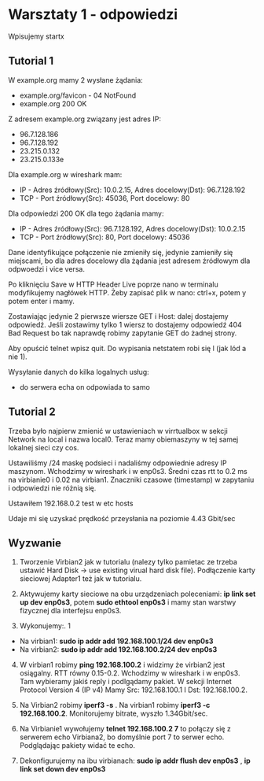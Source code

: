 # Warsztaty 1 - odpowiedzi

Wpisujemy startx
## Tutorial 1
W example.org mamy 2 wysłane żądania:
- example.org/favicon - 04 NotFound
- example.org 200 OK

Z adresem example.org związany jest adres IP: 
- 96.7.128.186
- 96.7.128.192
- 23.215.0.132
- 23.215.0.133e

Dla example.org w wireshark mam:
- IP - Adres źródłowy(Src): 10.0.2.15, Adres docelowy(Dst): 96.7.128.192
- TCP - Port źródłowy(Src): 45036, Port docelowy: 80


Dla odpowiedzi 200 OK dla tego żądania mamy:
- IP - Adres źródłowy(Src): 96.7.128.192, Adres docelowy(Dst): 10.0.2.15
- TCP - Port źródłowy(Src): 80, Port docelowy: 45036

Dane identyfikujące połączenie nie zmieniły się, jedynie zamieniły się miejscami, bo dla adres docelowy dla żądania jest adresem źródłowym dla odpwoedzi i vice versa.


Po kliknięciu Save w HTTP Header Live poprze nano w terminalu modyfikujemy nagłówek HTTP. Żeby zapisać plik w nano: ctrl+x, potem y potem enter i mamy.

Zostawiając jedynie 2 pierwsze wiersze GET i Host: dalej dostajemy odpowiedź.
Jeśli zostawimy tylko 1 wiersz to dostajemy odpowiedź 404 Bad Request bo tak naprawdę robimy zapytanie GET do żadnej strony.

Aby opuścić telnet wpisz quit. Do wypisania netstatem robi się l (jak lód a nie 1).

Wysyłanie danych do kilka logalnych usług:
- do serwera echa on odpowiada to samo

## Tutorial 2
Trzeba było najpierw zmienić w ustawieniach w virrtualbox w sekcji Network na local i nazwa local0. Teraz mamy obiemaszyny w tej samej lokalnej sieci czy cos.

Ustawiliśmy /24 maskę podsieci i nadaliśmy odpowiednie adresy IP maszynom.
Wchodzimy w wireshark i w enp0s3. 
Średni czas rtt to 0.2 ms na virbianie0 i 0.02 na virbian1. Znaczniki czasowe (timestamp) w zapytaniu i odpowiedzi nie różnią się.

Ustawiłem 192.168.0.2 test w etc hosts  

Udaje mi się uzyskać prędkość przeysłania na poziomie 4.43 Gbit/sec


## Wyzwanie
1. Tworzenie Virbian2 jak w tutorialu (nalezy tylko pamietac ze trzeba ustawić Hard Disk -> use existing virual hard disk file). Podłączenie karty sieciowej Adapter1 też jak w tutorialu.

2. Aktywujemy karty sieciowe na obu urządzeniach poleceniami:  **ip link set up dev enp0s3**, potem **sudo ethtool enp0s3** i mamy stan warstwy fizycznej dla interfejsu enp0s3.

3. Wykonujemy:. 1
- Na virbian1: **sudo ip addr add 192.168.100.1/24 dev enp0s3**
- Na virbian2: **sudo ip addr add 192.168.100.2/24 dev enp0s3**

4. W virbian1 robimy **ping 192.168.100.2** i widzimy że virbian2 jest osiągalny. RTT równy 0.15-0.2. Wchodzimy w wireshark i w enp0s3. Tam wybieramy jakiś reply i podlgądamy pakiet. W sekcji Internet Protocol Version 4 (IP v4) Mamy Src: 192.168.100.1 I Dst: 192.168.100.2. 

5. Na Virbian2 robimy **iperf3 -s** . Na virbian1 robimy **iperf3 -c 192.168.100.2**. Monitorujemy bitrate, wyszło 1.34Gbit/sec.

6. Na Virbianie1 wywołujemy **telnet 192.168.100.2 7** to połączy się z serwerem echo Virbiana2, bo domyślnie port 7 to serwer echo. Podglądając pakiety widać te echo. 

7. Dekonfigurujemy na ibu virbianach: **sudo ip addr flush dev enp0s3** , **ip link set down dev enp0s3**